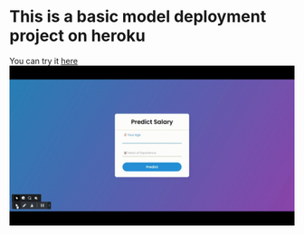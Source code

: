 # This is a basic model deployment project on heroku

You can try it [here](https://salary-predictor-deployment.herokuapp.com/)
<img src='Deployment.gif'>
